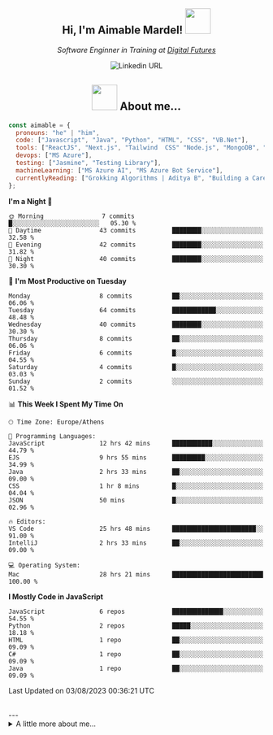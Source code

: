 

<h2 align="center"> Hi, I'm Aimable Mardel! <img src="[https://media.giphy.com/media/mGcNjsfWAjY5AEZNw6/giphy.gif](https://media0.giphy.com/media/2IudUHdI075HL02Pkk/giphy.gif?cid=ecf05e47a2qrsss0ett2onebui4y302znawm57o42l3gt4xt&ep=v1_gifs_search&rid=giphy.gif&ct=g)" width="50"></h2>

<p align="center"><em>Software Enginner in Training at <a href="https://digitalfutures.com/">Digital Futures </a></br>
</em>
  <p align="center">
<img alt="Linkedin URL" src="https://img.shields.io/twitter/url?label=Aimable Mardel&logo=Linkedin&style=social&url=https%3A%2F%2Fwww.linkedin.com%2Fin%2Faimable-mardel%2F">

  </p>
</p>


<h2 align="center"><img src="https://media.giphy.com/media/l4FGI8GoTL7N4DsyI/giphy.gif" width="50"> About me... </h2>



```javascript
const aimable = {
  pronouns: "he" | "him",
  code: ["Javascript", "Java", "Python", "HTML", "CSS", "VB.Net"],
  tools: ["ReactJS", "Next.js", "Tailwind  CSS" "Node.js", "MongoDB", "Bootstrap"],
  devops: ["MS Azure"],
  testing: ["Jasmine", "Testing Library"],
  machineLearning: ["MS Azure AI", "MS Azure Bot Service"],
  currentlyReading: ["Grokking Algorithms | Aditya B", "Building a Career in Software | Dan H", "Once Upon an Algorithm | Martin E" ]
};
```
  

<!--START_SECTION:waka-->
**I'm a Night 🦉** 

```text
🌞 Morning                7 commits           █░░░░░░░░░░░░░░░░░░░░░░░░   05.30 % 
🌆 Daytime                43 commits          ████████░░░░░░░░░░░░░░░░░   32.58 % 
🌃 Evening                42 commits          ████████░░░░░░░░░░░░░░░░░   31.82 % 
🌙 Night                  40 commits          ████████░░░░░░░░░░░░░░░░░   30.30 % 
```
📅 **I'm Most Productive on Tuesday** 

```text
Monday                   8 commits           ██░░░░░░░░░░░░░░░░░░░░░░░   06.06 % 
Tuesday                  64 commits          ████████████░░░░░░░░░░░░░   48.48 % 
Wednesday                40 commits          ████████░░░░░░░░░░░░░░░░░   30.30 % 
Thursday                 8 commits           ██░░░░░░░░░░░░░░░░░░░░░░░   06.06 % 
Friday                   6 commits           █░░░░░░░░░░░░░░░░░░░░░░░░   04.55 % 
Saturday                 4 commits           █░░░░░░░░░░░░░░░░░░░░░░░░   03.03 % 
Sunday                   2 commits           ░░░░░░░░░░░░░░░░░░░░░░░░░   01.52 % 
```


📊 **This Week I Spent My Time On** 

```text
🕑︎ Time Zone: Europe/Athens

💬 Programming Languages: 
JavaScript               12 hrs 42 mins      ███████████░░░░░░░░░░░░░░   44.79 % 
EJS                      9 hrs 55 mins       █████████░░░░░░░░░░░░░░░░   34.99 % 
Java                     2 hrs 33 mins       ██░░░░░░░░░░░░░░░░░░░░░░░   09.00 % 
CSS                      1 hr 8 mins         █░░░░░░░░░░░░░░░░░░░░░░░░   04.04 % 
JSON                     50 mins             █░░░░░░░░░░░░░░░░░░░░░░░░   02.96 % 

🔥 Editors: 
VS Code                  25 hrs 48 mins      ███████████████████████░░   91.00 % 
IntelliJ                 2 hrs 33 mins       ██░░░░░░░░░░░░░░░░░░░░░░░   09.00 % 

💻 Operating System: 
Mac                      28 hrs 21 mins      █████████████████████████   100.00 % 
```

**I Mostly Code in JavaScript** 

```text
JavaScript               6 repos             ██████████████░░░░░░░░░░░   54.55 % 
Python                   2 repos             █████░░░░░░░░░░░░░░░░░░░░   18.18 % 
HTML                     1 repo              ██░░░░░░░░░░░░░░░░░░░░░░░   09.09 % 
C#                       1 repo              ██░░░░░░░░░░░░░░░░░░░░░░░   09.09 % 
Java                     1 repo              ██░░░░░░░░░░░░░░░░░░░░░░░   09.09 % 
```




 Last Updated on 03/08/2023 00:36:21 UTC
<!--END_SECTION:waka-->
<br/>
---
<details>
  <summary> A little more about me... </summary>
👋🏾 Hi there! I'm Aimable, a passionate and experienced professional with a relentless drive to learn, create, and innovate. I have a background in structural engineering, and I have a keen eye for detail and a strong analytical ability. I have a solid foundation in programming and I'm dedicated to crafting high-quality, efficient, and scalable solutions that make a difference.

My passion for software lies in the ability to think up and create whatever ideas you can dream up, and implementing them elegantly.




🌟 **My Expertise:**
- Skilled in multiple programming languages, including Python, JavaScript, HTML/CSS
- Certified in cloud solutions with Microsoft Azure
- Strong understanding of data structures, algorithms, and software design principles
- Skilled in database management, including SQL and NoSQL solutions
- Familiarity with Agile methodologies and version control systems like Git

🚀 **What I Bring to the Table:**
- A proven track record of delivering successful projects in various domains
- Excellent problem-solving skills and a growth mindset
- A collaborative spirit, always eager to share knowledge and learn from others
- Strong communication skills, ensuring seamless teamwork and effective project management
- A customer-focused approach, valuing user experience and satisfaction

🌱 **Continuously Learning:**
I'm always on the lookout for new technologies, tools, and best practices to stay ahead of the curve and deliver cutting-edge solutions. Currently, I'm diving deeper into cloud computing, machine learning, and artificial intelligence.

📫 **Let's Connect:**
I'm excited to collaborate on projects, discuss ideas, or simply chat about the latest tech trends. Feel free to reach out to me on [LinkedIn](https://www.linkedin.com/in/aimable-mardel) or send me an email at aimable.mardel@gmail.com.

🔍 **Looking for Opportunities:**
I'm open to new challenges and opportunities to grow as a software engineer. If you're an employer seeking a dedicated, results-driven professional, let's talk about how I can contribute to your team's success!
  
</details>
